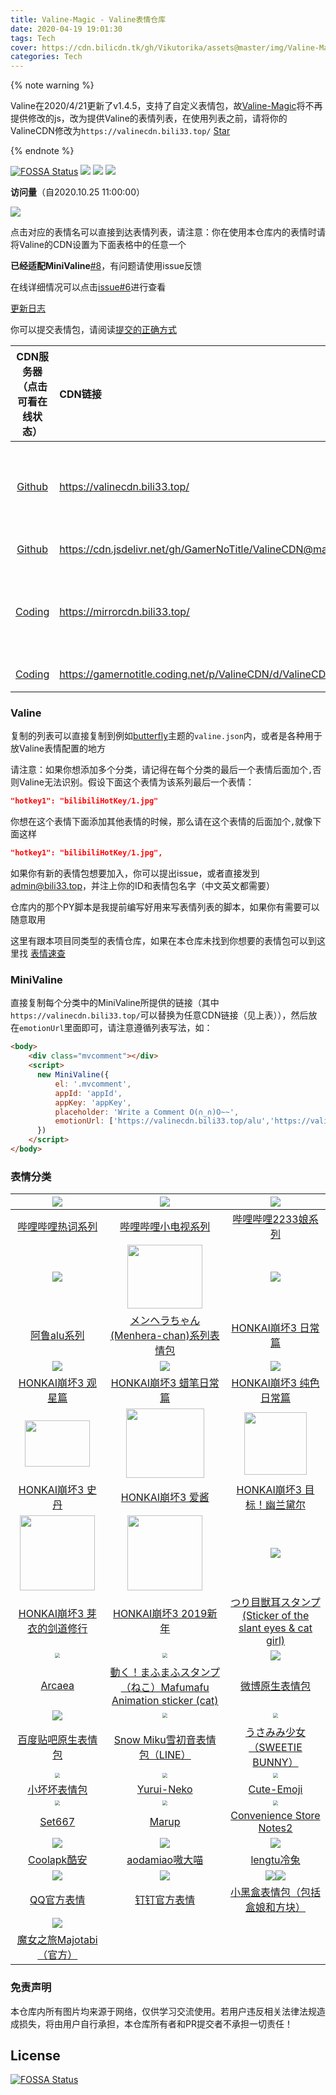 ```yaml
---
title: Valine-Magic - Valine表情仓库
date: 2020-04-19 19:01:30
tags: Tech
cover: https://cdn.bilicdn.tk/gh/Vikutorika/assets@master/img/Valine-Magic/Cover.png
categories: Tech
---
```


{% note warning %}

Valine在2020/4/21更新了v1.4.5，支持了自定义表情包，故[Valine-Magic](https://github.com/GamerNoTitle/Valine-Magic)将不再提供修改的js，改为提供Valine的表情列表，在使用列表之前，请将你的ValineCDN修改为`https://valinecdn.bili33.top/`
<a class="github-button" href="https://github.com/GamerNoTitle/Valine-Magic" data-icon="octicon-star" data-size="large" data-show-count="true" aria-label="Star GamerNoTitle/Valine-Magic on GitHub">Star</a>

{% endnote %}

[![FOSSA Status](https://app.fossa.com/api/projects/git%2Bgithub.com%2FGamerNoTitle%2FValine-Magic.svg?type=shield)](https://app.fossa.com/projects/git%2Bgithub.com%2FGamerNoTitle%2FValine-Magic?ref=badge_shield) ![](https://data.jsdelivr.com/v1/package/gh/GamerNoTitle/ValineCDN/badge) ![](https://img.shields.io/github/last-commit/GamerNoTitle/Valine-Magic?style=for-the-badge) ![](https://img.shields.io/github/repo-size/GamerNoTitle/ValineCDN?style=for-the-badge) 

**访问量**（自2020.10.25 11:00:00）

![](https://count.getloli.com/get/@GamerNoTitle@Valine-Magic?theme=gelbooru)

点击对应的表情名可以直接到达表情列表，请注意：你在使用本仓库内的表情时请将Valine的CDN设置为下面表格中的任意一个

**已经适配MiniValine**[#8](https://github.com/GamerNoTitle/Valine-Magic/issues/8)，有问题请使用issue反馈

在线详细情况可以点击[issue#6](https://github.com/GamerNoTitle/Valine-Magic/issues/6)进行查看

[更新日志](https://github.com/GamerNoTitle/Valine-Magic/discussions?discussions_q=category%3A%E6%9B%B4%E6%96%B0%E6%97%A5%E5%BF%97)

你可以提交表情包，请阅读[提交的正确方式](https://github.com/GamerNoTitle/Valine-Magic/tree/master/docs/Submit.md)

|        CDN服务器（点击可看在线状态）         | CDN链接                                                      |     优势     |                       劣势                        |
| :------------------------------------------: | :----------------------------------------------------------- | :----------: | :-----------------------------------------------: |
| [Github](https://stats.bili33.top/785622714) | https://valinecdn.bili33.top/                                |  链接短，快  |    有CloudFlare的301跳转作为统计，有可能会崩服    |
| [Github](https://stats.bili33.top/785622715) | https://cdn.jsdelivr.net/gh/GamerNoTitle/ValineCDN@master/   |    非常快    |                   有可能会崩服                    |
| [Coding](https://stats.bili33.top/785622717) | https://mirrorcdn.bili33.top/                                | 链接短，较快 | 有CloudFlare的301跳转作为统计，Coding服务器总是崩 |
| [Coding](https://stats.bili33.top/785622720) | https://gamernotitle.coding.net/p/ValineCDN/d/ValineCDN/git/raw/master/ |     较快     |                Coding服务器总是崩                 |

### Valine

复制的列表可以直接复制到例如[butterfly](https://github.com/jerryc127/hexo-theme-butterfly)主题的`valine.json`内，或者是各种用于放Valine表情配置的地方

请注意：如果你想添加多个分类，请记得在每个分类的最后一个表情后面加个`,`否则Valine无法识别。假设下面这个表情为该系列最后一个表情：

```json
"hotkey1": "bilibiliHotKey/1.jpg"
```

你想在这个表情下面添加其他表情的时候，那么请在这个表情的后面加个`,`就像下面这样

```json
"hotkey1": "bilibiliHotKey/1.jpg",
```

如果你有新的表情包想要加入，你可以提出issue，或者直接发到[admin@bili33.top](mailto:admin@bili33.top)，并注上你的ID和表情包名字（中文英文都需要）

仓库内的那个PY脚本是我提前编写好用来写表情列表的脚本，如果你有需要可以随意取用

这里有跟本项目同类型的表情仓库，如果在本仓库未找到你想要的表情包可以到这里找 [表情速查](https://www.antmoe.ml/)

### MiniValine

直接复制每个分类中的MiniValine所提供的链接（其中`https://valinecdn.bili33.top/`可以替换为任意CDN链接（见上表）），然后放在`emotionUrl`里面即可，请注意遵循列表写法，如：

```html
<body>
    <div class="mvcomment"></div>
    <script>
      new MiniValine({
          el: '.mvcomment',
          appId: 'appId',
          appKey: 'appKey',
          placeholder: 'Write a Comment O(∩_∩)O~~',
          emotionUrl: ['https://valinecdn.bili33.top/alu','https://valinecdn.bili33.top/bilibiliHotKey']
      })
    </script>
</body>

```

### 表情分类


|    ![](https://valinecdn.bili33.top/bilibiliHotKey/7.jpg)    |  ![](https://valinecdn.bili33.top/bilibilitv/[tv_doge].png)  | ![](https://valinecdn.bili33.top/bilibili2233/[2233娘_第一].png) |
| :----------------------------------------------------------: | :----------------------------------------------------------: | :----------------------------------------------------------: |
| [哔哩哔哩热词系列](https://github.com/GamerNoTitle/Valine-Magic/tree/master/Classification/bilibili/hotkey热词系列) | [哔哩哔哩小电视系列](https://github.com/GamerNoTitle/Valine-Magic/tree/master/Classification/bilibili/tv小电视系列) | [哔哩哔哩2233娘系列](https://github.com/GamerNoTitle/Valine-Magic/tree/master/Classification/bilibili/2233娘系列) |
|        ![](https://valinecdn.bili33.top/alu/中枪.png)        | <img src='https://valinecdn.bili33.top/Menhera-chan/5.jpg' width=120 height=102></img> |    ![](https://valinecdn.bili33.top/HONKAI3-Daily/14.gif)    |
| [阿鲁alu系列](https://github.com/GamerNoTitle/Valine-Magic/tree/master/Classification/alu) | [メンヘラちゃん(Menhera-chan)系列表情包](https://github.com/GamerNoTitle/Valine-Magic/tree/master/Classification/Menhera-chan) | [HONKAI崩坏3 日常篇](https://github.com/GamerNoTitle/Valine-Magic/tree/master/Classification/HONKAI3/HONKAI3-Daily) |
|     ![](https://valinecdn.bili33.top/HONKAI3-Star/3.gif)     |   ![](https://valinecdn.bili33.top/HONKAI3-Crayon/16.gif)    |    ![](https://valinecdn.bili33.top/HONKAI3-Pure/13.gif)     |
| [HONKAI崩坏3 观星篇](https://github.com/GamerNoTitle/Valine-Magic/tree/master/Classification/HONKAI3/HONKAI3-Star) | [HONKAI崩坏3 蜡笔日常篇](https://github.com/GamerNoTitle/Valine-Magic/tree/master/Classification/HONKAI3/HONKAI3-Crayon) | [HONKAI崩坏3 纯色日常篇](https://github.com/GamerNoTitle/Valine-Magic/tree/master/Classification/HONKAI3/HONKAI3-Pure) |
| <img src='https://valinecdn.bili33.top/HONKAI3-Stan/4f921b8ad8c16f3d2c73e3c04c5735ca9b41187b.gif' width=104 height=74.4> | <img src='https://valinecdn.bili33.top/HONKAI3-AIChan/d65b36ccae610bc4479209cd6e62bb91b0f76188.jpg' width=125 height=111></img> | <img src='https://valinecdn.bili33.top/HONKAI3-Durandal-Search/f1b9a456587638e488d93ccaa95dde59aef3af01.gif' height=100 width=100></img> |
| [HONKAI崩坏3 史丹](https://github.com/GamerNoTitle/Valine-Magic/tree/master/Classification/HONKAI3/HONKAI3-Stan) | [HONKAI崩坏3 爱酱](https://github.com/GamerNoTitle/Valine-Magic/tree/master/Classification/HONKAI3/HONKAI3-AIChan) | [HONKAI崩坏3 目标！幽兰黛尔](https://github.com/GamerNoTitle/Valine-Magic/tree/master/Classification/HONKAI3/HONKAI3-Durandal-Search) |
| <img src='https://valinecdn.bili33.top/HONKAI3-MEI/bf68423446465d396d3cbd8856882b5e9fb1c0c7.gif' width=120 height=120> | <img src='https://valinecdn.bili33.top/HONKAI3-NEWYEAR-2019/dc1a2b2032fad29373fe8460d4ad89ca848355a9.jpg' width=120 height=120> | ![](https://valinecdn.bili33.top/Tsuri-me-ju_mimi/10753793_key@2x.png) |
| [HONKAI崩坏3 芽衣的剑道修行](https://github.com/GamerNoTitle/Valine-Magic/tree/master/Classification/HONKAI3/HONKAI3-MEI) | [HONKAI崩坏3 2019新年](https://github.com/GamerNoTitle/Valine-Magic/tree/master/Classification/HONKAI3/HONKAI3-NEWYEAR-2019) | [つり目獣耳スタンプ(Sticker of the slant eyes & cat girl)](https://github.com/GamerNoTitle/Valine-Magic/tree/master/Classification/Tsuri-me-ju-mimi) |
| <img src="https://valinecdn.bili33.top/Arcaea/184064198.png" style="zoom:50%;" /> | <img src="https://valinecdn.bili33.top/Mafumafu/199749477.png" style="zoom:50%;" /> |     ![](https://valinecdn.bili33.top/weibo/d_jiyan.png)      |
| [Arcaea](https://github.com/GamerNoTitle/Valine-Magic/tree/master/Classification/Arcaea) | [動く！まふまふスタンプ（ねこ）Mafumafu Animation sticker (cat)](https://github.com/GamerNoTitle/Valine-Magic/tree/master/Classification/MafuMafu) | [微博原生表情包](https://github.com/GamerNoTitle/Valine-Magic/tree/master/Classification/weibo) |
| ![](https://valinecdn.bili33.top/Tieba-New/image_emoticon25.png) | <img src="https://valinecdn.bili33.top/Snow-Miku/3583066@2x.png" style="zoom:50%;" /> | <img src="https://valinecdn.bili33.top/Sweetie-Bunny/12311679.png" style="zoom:50%;" /> |
| [百度贴吧原生表情包](https://github.com/GamerNoTitle/Valine-Magic/tree/master/Classification/Tieba) | [Snow Miku雪初音表情包（LINE）](https://github.com/GamerNoTitle/Valine-Magic/tree/master/Classification/Snow-Miku) | [うさみみ少女（SWEETIE BUNNY）](https://github.com/GamerNoTitle/Valine-Magic/tree/master/Classification/Sweetie-Bunny) |
| <img src="https://valinecdn.bili33.top/Little-Bad/我们一起做坏坏的事.jpg" style="zoom:50%;" /> | <img src="https://valinecdn.bili33.top/Yurui-Neko/029.png" style="zoom:50%;" /> | <img src="https://valinecdn.bili33.top/Cute-Emoji/010.png" style="zoom:50%;" /> |
| [小坏坏表情包](https://github.com/GamerNoTitle/Valine-Magic/tree/master/Classification/Little-Bad) | [Yurui-Neko](https://github.com/GamerNoTitle/Valine-Magic/tree/master/Classification/Yurui-Neko) | [Cute-Emoji](https://github.com/GamerNoTitle/Valine-Magic/tree/master/Classification/Cute-Emoji) |
| <img src="https://valinecdn.bili33.top/Set667/032.png" style="zoom:50%;" /> | <img src="https://valinecdn.bili33.top/Marup/038.png" style="zoom:50%;" /> | <img src="https://valinecdn.bili33.top/Convenience-Store-Notes2/010.png" style="zoom:50%;" /> |
| [Set667](https://github.com/GamerNoTitle/Valine-Magic/tree/master/Classification/Set667) | [Marup](https://github.com/GamerNoTitle/Valine-Magic/tree/master/Classification/Marup) | [Convenience Store Notes2](https://github.com/GamerNoTitle/Valine-Magic/tree/master/Classification/Convenience-Store-Notes2) |
| ![](https://valinecdn.bili33.top/Coolapk/coolapk_emotion_71.png) |      ![](https://valinecdn.bili33.top/aodamiao/01.gif)       |       ![](https://valinecdn.bili33.top/lengtu/04.gif)        |
| [Coolapk酷安](https://github.com/GamerNoTitle/Valine-Magic/tree/master/Classification/Coolapk) | [aodamiao嗷大喵](https://github.com/GamerNoTitle/Valine-Magic/tree/master/Classification/aodamiao) | [lengtu冷兔](https://github.com/GamerNoTitle/Valine-Magic/tree/master/Classification/lengtu) |
|       ![](https://valinecdn.bili33.top/QQ/tuosai.gif)        |  ![](https://valinecdn.bili33.top/dingtalk/emotion_107.png)  | ![](https://valinecdn.bili33.top/Heybox/expression_heziji_22.png)![](https://valinecdn.bili33.top/Heybox/expression_cube_wa.png) |
| [QQ官方表情](https://github.com/GamerNoTitle/Valine-Magic/tree/master/Classification/QQ) | [钉钉官方表情](https://github.com/GamerNoTitle/Valine-Magic/tree/master/Classification/dingtalk) | [小黑盒表情包（包括盒娘和方块）](https://github.com/GamerNoTitle/Valine-Magic/tree/master/Classification/Heybox) |
|   ![](https://valinecdn.bili33.top/Majotabi/367516718.png)   |                                                              |                                                              |
| [魔女之旅Majotabi（官方）](https://github.com/GamerNoTitle/Valine-Magic/tree/master/Classification/Majotabi) |                                                              |                                                              |

### 免责声明
本仓库内所有图片均来源于网络，仅供学习交流使用。若用户违反相关法律法规造成损失，将由用户自行承担，本仓库所有者和PR提交者不承担一切责任！



## License
[![FOSSA Status](https://app.fossa.com/api/projects/git%2Bgithub.com%2FGamerNoTitle%2FValine-Magic.svg?type=large)](https://app.fossa.com/projects/git%2Bgithub.com%2FGamerNoTitle%2FValine-Magic?ref=badge_large)
